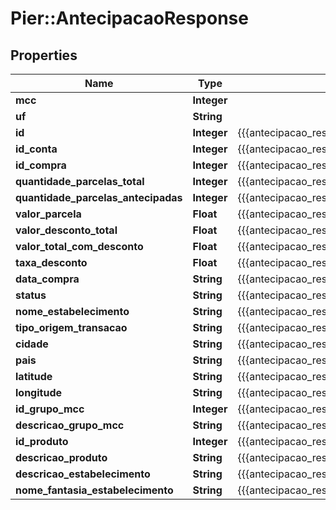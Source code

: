 # Pier::AntecipacaoResponse

## Properties
Name | Type | Description | Notes
------------ | ------------- | ------------- | -------------
**mcc** | **Integer** |  | [optional] 
**uf** | **String** |  | [optional] 
**id** | **Integer** | {{{antecipacao_response_id_value}}} | [optional] 
**id_conta** | **Integer** | {{{antecipacao_response_id_conta_value}}} | [optional] 
**id_compra** | **Integer** | {{{antecipacao_response_id_compra_value}}} | [optional] 
**quantidade_parcelas_total** | **Integer** | {{{antecipacao_response_quantidade_parcelas_total_value}}} | [optional] 
**quantidade_parcelas_antecipadas** | **Integer** | {{{antecipacao_response_quantidade_parcelas_antecipadas_value}}} | [optional] 
**valor_parcela** | **Float** | {{{antecipacao_response_valor_parcela_value}}} | [optional] 
**valor_desconto_total** | **Float** | {{{antecipacao_response_valor_desconto_total_value}}} | [optional] 
**valor_total_com_desconto** | **Float** | {{{antecipacao_response_valor_total_com_desconto_value}}} | [optional] 
**taxa_desconto** | **Float** | {{{antecipacao_response_taxa_desconto_value}}} | [optional] 
**data_compra** | **String** | {{{antecipacao_response_data_compra_value}}} | [optional] 
**status** | **String** | {{{antecipacao_response_status_value}}} | [optional] 
**nome_estabelecimento** | **String** | {{{antecipacao_response_nome_estabelecimento_value}}} | [optional] 
**tipo_origem_transacao** | **String** | {{{antecipacao_response_tipo_origem_transacao_value}}} | [optional] 
**cidade** | **String** | {{{antecipacao_response_cidade_value}}} | [optional] 
**pais** | **String** | {{{antecipacao_response_pais_value}}} | [optional] 
**latitude** | **String** | {{{antecipacao_response_latitude_value}}} | [optional] 
**longitude** | **String** | {{{antecipacao_response_longitude_value}}} | [optional] 
**id_grupo_mcc** | **Integer** | {{{antecipacao_response_id_grupo_m_c_c_value}}} | [optional] 
**descricao_grupo_mcc** | **String** | {{{antecipacao_response_descricao_grupo_m_c_c_value}}} | [optional] 
**id_produto** | **Integer** | {{{antecipacao_response_id_produto_value}}} | [optional] 
**descricao_produto** | **String** | {{{antecipacao_response_descricao_produto_value}}} | [optional] 
**descricao_estabelecimento** | **String** | {{{antecipacao_response_descricao_estabelecimento_value}}} | [optional] 
**nome_fantasia_estabelecimento** | **String** | {{{antecipacao_response_nome_fantasia_estabelecimento_value}}} | [optional] 


